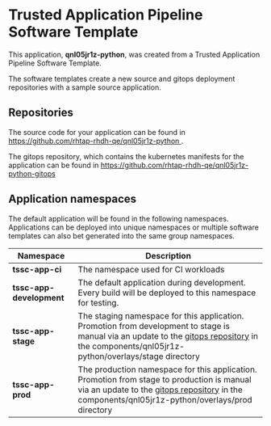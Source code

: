 # Trusted Application Pipeline Software Template

This application, **qnl05jr1z-python**, was created from a Trusted Application Pipeline Software Template.

The software templates create a new source and gitops deployment repositories with a sample source application. 

## Repositories

The source code for your application can be found in [https://github.com/rhtap-rhdh-qe/qnl05jr1z-python ](https://github.com/rhtap-rhdh-qe/qnl05jr1z-python ).
 
The gitops repository, which contains the kubernetes manifests for the application can be found in 
[https://github.com/rhtap-rhdh-qe/qnl05jr1z-python-gitops ](https://github.com/rhtap-rhdh-qe/qnl05jr1z-python-gitops ) 

## Application namespaces 

The default application will be found in the following namespaces. Applications can be deployed into unique namespaces or multiple software templates can also bet generated into the same group namespaces.  

|  Namespace   |  Description   |  
| -------- | -------- |
| **tssc-app-ci** | The namespace used for CI workloads |
| **tssc-app-development** | The default application during development. Every build will be deployed to this namespace for testing. |
| **tssc-app-stage** | The staging namespace for this application. Promotion from development to stage is manual via an update to the [gitops repository](https://github.com/rhtap-rhdh-qe/qnl05jr1z-python-gitops ) in the components/qnl05jr1z-python/overlays/stage directory |
| **tssc-app-prod** | The production namespace for this application. Promotion from stage to production is manual via an update to the [gitops repository](https://github.com/rhtap-rhdh-qe/qnl05jr1z-python-gitops ) in the components/qnl05jr1z-python/overlays/prod directory |